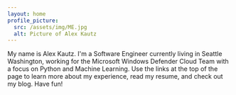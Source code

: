 ```yaml
---
layout: home
profile_picture:
  src: /assets/img/ME.jpg
  alt: Picture of Alex Kautz
---
```


<p>
  My name is Alex Kautz.
  I'm a Software Engineer currently living in Seattle Washington, working for the Microsoft Windows Defender Cloud Team with a focus on Python and Machine Learning.
  Use the links at the top of the page to learn more about my experience, read my resume, and check out my blog.
  Have fun!
</p>